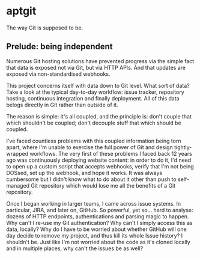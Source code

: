 # aptgit
The way Git is supposed to be.

## Prelude: being independent
Numerous Git hosting solutions have prevented progress via the simple fact that data is exposed not via Git, but via HTTP APIs. And that updates are exposed via non-standardised webhooks.

This project concerns itself with data down to Git level. What sort of data? Take a look at the typical day-to-day workflow: issue tracker, repository hosting, continuous integration and finally deployment. All of this data belogs directly in Git rather than outside of it.

The reason is simple: it's all coupled, and the principle is: don't couple that which shouldn't be coupled; don't decouple stuff that which should be coupled.

I've faced countless problems with this coupled information being torn apart, where I'm unable to exercise the full power of Git and design tightly-wrapped workflows. The very first of these problems I faced back 12 years ago was continuously deploying website content: in order to do it, I'd need to open up a custom script that accepts webhooks, verify that I'm not being DOSsed, set up the webhook, and hope it works. It was always cumbersome but I didn't know what to do about it other than push to self-managed Git repository which would lose me all the benefits of a Git repository.

Once I began working in larger teams, I came across issue systems. In particular, JIRA, and later on, GitHub. So powerful, yet so... hard to analyse: dozens of HTTP endpoints, authentications and parsing magic to happen. Why can't I re-use my Git authentication? Why can't I simply access this as data, locally? Why do I have to be worried about whether GitHub will one day decide to remove my project, and thus kill its whole Issue history? I shouldn't be. Just like I'm not worried about the code as it's cloned locally and in multiple places, why can't the issues be as well?
